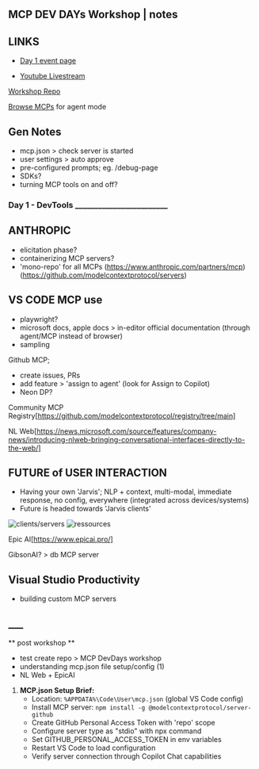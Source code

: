 ## MCP DEV DAYs Workshop | notes

## LINKS
- [Day 1 event page](https://developer.microsoft.com/en-us/reactor/events/26140/?event_check_in=%20RrzA1n39pMavdaZ6PE4mblJaD9/LpqgOwnj1N7WR%2056TmZ815zLcC2rZMhW8qq2TunjskpPyWumNz690zr8Yg==#msdynttrid=AlLkM2ooUpZQq_ciyf1zamoN3S89vv1r6TrpyVYbzC0)

- [Youtube Livestream](https://www.youtube.com/playlist?list=PLlrxD0HtieHgcpcE1DqEM3glmk02RJmzV)

[Workshop Repo](https://github.com/microsoft/mcp-for-beginners/)

[Browse MCPs](https://code.visualstudio.com/mcp) for agent mode



## Gen Notes
- mcp.json > check server is started
- user settings > auto approve
- pre-configured prompts; eg. /debug-page
- SDKs?
- turning MCP tools on and off? 



### Day 1 - DevTools ________________________

## ANTHROPIC
- elicitation phase?
- containerizing MCP servers?
- 'mono-repo' for all MCPs
(https://www.anthropic.com/partners/mcp)
(https://github.com/modelcontextprotocol/servers)


## VS CODE MCP use
- playwright?
- microsoft docs, apple docs > in-editor official documentation (through agent/MCP instead of browser)
- sampling

Github MCP; 
- create issues, PRs 
- add feature > 'assign to agent' (look for Assign to Copilot)
- Neon DP?


Community MCP Registry[https://github.com/modelcontextprotocol/registry/tree/main]


NL Web[https://news.microsoft.com/source/features/company-news/introducing-nlweb-bringing-conversational-interfaces-directly-to-the-web/]


## FUTURE of USER INTERACTION
- Having your own 'Jarvis'; NLP + context, multi-modal, immediate response, no config, everywhere (integrated across devices/systems)
- Future is headed towards 'Jarvis clients'

![clients/servers](image.png)
![ressources](image-1.png)

Epic AI[https://www.epicai.pro/]

GibsonAI? > db MCP server


## Visual Studio Productivity
- building custom MCP servers

## ___

** post workshop **
- test create repo > MCP DevDays workshop
- understanding mcp.json file setup/config (1)
- NL Web + EpicAI

1. **MCP.json Setup Brief:**
   - Location: `%APPDATA%\Code\User\mcp.json` (global VS Code config)
   - Install MCP server: `npm install -g @modelcontextprotocol/server-github`
   - Create GitHub Personal Access Token with 'repo' scope
   - Configure server type as "stdio" with npx command
   - Set GITHUB_PERSONAL_ACCESS_TOKEN in env variables
   - Restart VS Code to load configuration
   - Verify server connection through Copilot Chat capabilities 